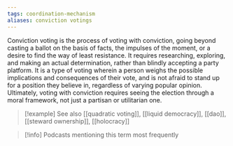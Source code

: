 ```yaml
---
tags: coordination-mechanism
aliases: conviction votings
---
```


Conviction voting is the process of voting with conviction, going beyond casting a ballot on the basis of facts, the impulses of the moment, or a desire to find the way of least resistance. It requires researching, exploring, and making an actual determination, rather than blindly accepting a party platform. It is a type of voting wherein a person weighs the possible implications and consequences of their vote, and is not afraid to stand up for a position they believe in, regardless of varying popular opinion. Ultimately, voting with conviction requires seeing the election through a moral framework, not just a partisan or utilitarian one.

> [!example] See also
> [[quadratic voting]], [[liquid democracy]], [[dao]], [[steward ownership]], [[holocracy]]

> [!info] Podcasts mentioning this term most frequently
